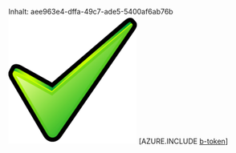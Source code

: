 Inhalt: aee963e4-dffa-49c7-ade5-5400af6ab76b![Bild](4e79b15a-4a81-479c-a3e5-11ee53760e1d.png)
[AZURE.INCLUDE [b-token](dbc453dd-2f30-49c7-9a60-c70729bdc9de.md)]
